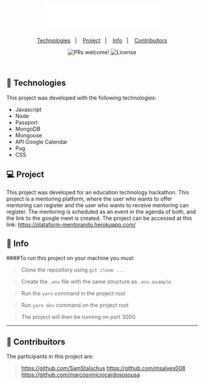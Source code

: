<h1 align="center">
  <img alt="logo" src="./.github/assets/Logo.png">
</h1>

<p align="center">
  <a href="#-Technologies">Technologies</a>&nbsp;&nbsp;&nbsp;|&nbsp;&nbsp;&nbsp;
  <a href="#-Project">Project</a>&nbsp;&nbsp;&nbsp;|&nbsp;&nbsp;&nbsp;
  <a href="#memo-Info">Info</a>&nbsp;&nbsp;&nbsp;|&nbsp;&nbsp;&nbsp;
    <a href="#memo-Contribuitors">Contribuitors</a>
</p>

<p align="center">
 <img src="https://img.shields.io/static/v1?label=PRs&message=welcome&color=49AA26&labelColor=000000" alt="PRs welcome!" />

  <img alt="License" src="https://img.shields.io/static/v1?label=license&message=MIT&color=49AA26&labelColor=000000">
</p>

<br>


## 🚀 Technologies

This project was developed with the following technologies:

- Javascript
- Node
- Passport
- MongoDB
- Mongoose
- API Google Calendar
- Pug
- CSS



## 💻 Project

This project was developed for an education technology hackathon. This project is a mentoring platform, where the user who wants to offer mentoring can register and the user who wants to receive mentoring can register. The mentoring is scheduled as an event in the agenda of both, and the link to the google meet is created. The project can be accessed at this link:
https://plataform-mentorando.herokuapp.com/


## :memo: Info

####To run this project on your machine you must:

>Clone the repository using `git clone ...`

>Create the `.env` file with the same structure as `.env.example`

>Run the `yarn` command in the project root

>Run `yarn dev` command on the project root

>The project will then be running on port 3000


-------------------------------------------------------------------------------

## :memo: Contribuitors

The participants in this project are:

> https://github.com/SamStalschus
> https://github.com/msalves008
> https://github.com/marcosviniciocardososousa
